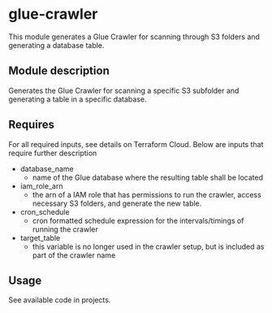 # glue-crawler

This module generates a Glue Crawler for scanning through S3 folders and generating a database table.

## Module description
Generates the Glue Crawler for scanning a specific S3 subfolder and generating a table in a specific database. 

## Requires
For all required inputs, see details on Terraform Cloud. Below are inputs that require further description

- database_name
    - name of the Glue database where the resulting table shall be located
- iam_role_arn
    - the arn of a IAM role that has permissions to run the crawler, access necessary S3 folders, and generate the new table. 
- cron_schedule
    - cron formatted schedule expression for the intervals/timings of running the crawler
- target_table
    - this variable is no longer used in the crawler setup, but is included as part of the crawler name

## Usage
See available code in projects. 

